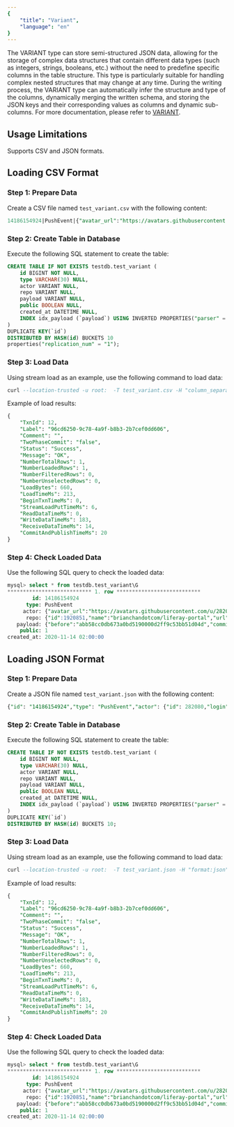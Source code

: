 ```yaml
---
{
    "title": "Variant",
    "language": "en"
}
---
```


<!-- 
Licensed to the Apache Software Foundation (ASF) under one
or more contributor license agreements.  See the NOTICE file
distributed with this work for additional information
regarding copyright ownership.  The ASF licenses this file
to you under the Apache License, Version 2.0 (the
"License"); you may not use this file except in compliance
with the License.  You may obtain a copy of the License at

  http://www.apache.org/licenses/LICENSE-2.0

Unless required by applicable law or agreed to in writing,
software distributed under the License is distributed on an
"AS IS" BASIS, WITHOUT WARRANTIES OR CONDITIONS OF ANY
KIND, either express or implied.  See the License for the
specific language governing permissions and limitations
under the License.
-->

The VARIANT type can store semi-structured JSON data, allowing for the storage of complex data structures that contain different data types (such as integers, strings, booleans, etc.) without the need to predefine specific columns in the table structure. This type is particularly suitable for handling complex nested structures that may change at any time. During the writing process, the VARIANT type can automatically infer the structure and type of the columns, dynamically merging the written schema, and storing the JSON keys and their corresponding values as columns and dynamic sub-columns. For more documentation, please refer to [VARIANT](../../../sql-manual/sql-data-types/semi-structured/VARIANT.md).

## Usage Limitations

Supports CSV and JSON formats.

## Loading CSV Format

### Step 1: Prepare Data

Create a CSV file named `test_variant.csv` with the following content:

```SQL
14186154924|PushEvent|{"avatar_url":"https://avatars.githubusercontent.com/u/282080?","display_login":"brianchandotcom","gravatar_id":"","id":282080,"login":"brianchandotcom","url":"https://api.github.com/users/brianchandotcom"}|{"id":1920851,"name":"brianchandotcom/liferay-portal","url":"https://api.github.com/repos/brianchandotcom/liferay-portal"}|{"before":"abb58cc0db673a0bd5190000d2ff9c53bb51d04d","commits":[""],"distinct_size":4,"head":"91edd3c8c98c214155191feb852831ec535580ba","push_id":6027092734,"ref":"refs/heads/master","size":4}|1|2020-11-14 02:00:00
```

### Step 2: Create Table in Database

Execute the following SQL statement to create the table:

```SQL
CREATE TABLE IF NOT EXISTS testdb.test_variant (
    id BIGINT NOT NULL,
    type VARCHAR(30) NULL,
    actor VARIANT NULL,
    repo VARIANT NULL,
    payload VARIANT NULL,
    public BOOLEAN NULL,
    created_at DATETIME NULL,
    INDEX idx_payload (`payload`) USING INVERTED PROPERTIES("parser" = "english") COMMENT 'inverted index for payload'
)
DUPLICATE KEY(`id`)
DISTRIBUTED BY HASH(id) BUCKETS 10
properties("replication_num" = "1");
```

### Step 3: Load Data

Using stream load as an example, use the following command to load data:

```SQL
curl --location-trusted -u root:  -T test_variant.csv -H "column_separator:|" http://127.0.0.1:8030/api/testdb/test_variant/_stream_load
```

Example of load results:

```SQL
{
    "TxnId": 12,
    "Label": "96cd6250-9c78-4a9f-b8b3-2b7cef0dd606",
    "Comment": "",
    "TwoPhaseCommit": "false",
    "Status": "Success",
    "Message": "OK",
    "NumberTotalRows": 1,
    "NumberLoadedRows": 1,
    "NumberFilteredRows": 0,
    "NumberUnselectedRows": 0,
    "LoadBytes": 660,
    "LoadTimeMs": 213,
    "BeginTxnTimeMs": 0,
    "StreamLoadPutTimeMs": 6,
    "ReadDataTimeMs": 0,
    "WriteDataTimeMs": 183,
    "ReceiveDataTimeMs": 14,
    "CommitAndPublishTimeMs": 20
}
```

### Step 4: Check Loaded Data

Use the following SQL query to check the loaded data:

```SQL
mysql> select * from testdb.test_variant\G
*************************** 1. row ***************************
        id: 14186154924
      type: PushEvent
     actor: {"avatar_url":"https://avatars.githubusercontent.com/u/282080?","display_login":"brianchandotcom","gravatar_id":"","id":282080,"login":"brianchandotcom","url":"https://api.github.com/users/brianchandotcom"}
      repo: {"id":1920851,"name":"brianchandotcom/liferay-portal","url":"https://api.github.com/repos/brianchandotcom/liferay-portal"}
   payload: {"before":"abb58cc0db673a0bd5190000d2ff9c53bb51d04d","commits":[""],"distinct_size":4,"head":"91edd3c8c98c214155191feb852831ec535580ba","push_id":6027092734,"ref":"refs/heads/master","size":4}
    public: 1
created_at: 2020-11-14 02:00:00
```

## Loading JSON Format

### Step 1: Prepare Data

Create a JSON file named `test_variant.json` with the following content:

```SQL
{"id": "14186154924","type": "PushEvent","actor": {"id": 282080,"login":"brianchandotcom","display_login": "brianchandotcom","gravatar_id": "","url": "https://api.github.com/users/brianchandotcom","avatar_url": "https://avatars.githubusercontent.com/u/282080?"},"repo": {"id": 1920851,"name": "brianchandotcom/liferay-portal","url": "https://api.github.com/repos/brianchandotcom/liferay-portal"},"payload": {"push_id": 6027092734,"size": 4,"distinct_size": 4,"ref": "refs/heads/master","head": "91edd3c8c98c214155191feb852831ec535580ba","before": "abb58cc0db673a0bd5190000d2ff9c53bb51d04d","commits": [""]},"public": true,"created_at": "2020-11-13T18:00:00Z"}
```

### Step 2: Create Table in Database

Execute the following SQL statement to create the table:

```SQL
CREATE TABLE IF NOT EXISTS testdb.test_variant (
    id BIGINT NOT NULL,
    type VARCHAR(30) NULL,
    actor VARIANT NULL,
    repo VARIANT NULL,
    payload VARIANT NULL,
    public BOOLEAN NULL,
    created_at DATETIME NULL,
    INDEX idx_payload (`payload`) USING INVERTED PROPERTIES("parser" = "english") COMMENT 'inverted index for payload'
)
DUPLICATE KEY(`id`)
DISTRIBUTED BY HASH(id) BUCKETS 10;
```

### Step 3: Load Data

Using stream load as an example, use the following command to load data:

```SQL
curl --location-trusted -u root:  -T test_variant.json -H "format:json"  http://127.0.0.1:8030/api/testdb/test_variant/_stream_load
```

Example of load results:

```SQL
{
    "TxnId": 12,
    "Label": "96cd6250-9c78-4a9f-b8b3-2b7cef0dd606",
    "Comment": "",
    "TwoPhaseCommit": "false",
    "Status": "Success",
    "Message": "OK",
    "NumberTotalRows": 1,
    "NumberLoadedRows": 1,
    "NumberFilteredRows": 0,
    "NumberUnselectedRows": 0,
    "LoadBytes": 660,
    "LoadTimeMs": 213,
    "BeginTxnTimeMs": 0,
    "StreamLoadPutTimeMs": 6,
    "ReadDataTimeMs": 0,
    "WriteDataTimeMs": 183,
    "ReceiveDataTimeMs": 14,
    "CommitAndPublishTimeMs": 20
}
```

### Step 4: Check Loaded Data

Use the following SQL query to check the loaded data:

```SQL
mysql> select * from testdb.test_variant\G
*************************** 1. row ***************************
        id: 14186154924
      type: PushEvent
     actor: {"avatar_url":"https://avatars.githubusercontent.com/u/282080?","display_login":"brianchandotcom","gravatar_id":"","id":282080,"login":"brianchandotcom","url":"https://api.github.com/users/brianchandotcom"}
      repo: {"id":1920851,"name":"brianchandotcom/liferay-portal","url":"https://api.github.com/repos/brianchandotcom/liferay-portal"}
   payload: {"before":"abb58cc0db673a0bd5190000d2ff9c53bb51d04d","commits":[""],"distinct_size":4,"head":"91edd3c8c98c214155191feb852831ec535580ba","push_id":6027092734,"ref":"refs/heads/master","size":4}
    public: 1
created_at: 2020-11-14 02:00:00
```
